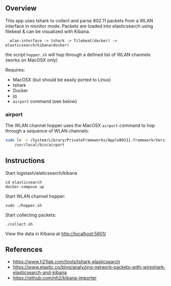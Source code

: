 ## Overview

This app uses tshark to collect and parse 802.11 packets from a WLAN interface in monitor mode.
Packets are loaded into elasticsearch using filebeat & can be visualized with Kibana.
```
  wlan-interface -> tshark -> filebeat(docker) -> elasticsearch/kibana(docker)
```
the script `hopper.sh` will hop through a defined list of WLAN channels (works on MacOSX only)

Requires:
 - MacOSX (but should be easily ported to Linux)
 - tshark
 - Docker
 - jq
 - `airport` command (see below)


### airport
The WLAN channel hopper uses the MacOSX `airport` command to hop through
a sequence of WLAN channels:
```bash
sudo ln -s /System/Library/PrivateFrameworks/Apple80211.framework/Versions/Current/Resources/airport \
    /usr/local/bin/airport
```
## Instructions

Start logstash/elaticsearch/kibana
```buildoutcfg
cd elasticsearch
docker-compose up
```

Start WLAN channel hopper:
```buildoutcfg
sudo ./hopper.sh
```

Start collecting packets:
```buildoutcfg
./collect.sh
```

View the data in Kibana at [http://localhost:5601/](http://localhost:5601/)

## References
 - https://www.h21lab.com/tools/tshark-elasticsearch
 - https://www.elastic.co/blog/analyzing-network-packets-with-wireshark-elasticsearch-and-kibana
 - https://github.com/nh2/kibana-importer
